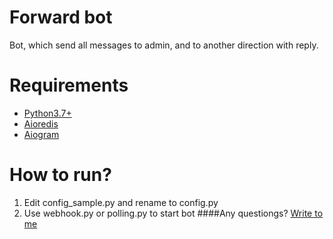 # Forward bot
Bot, which send all messages to admin, and to another direction with reply.
# Requirements
- [Python3.7+](https://www.python.org/downloads/)
- [Aioredis](https://github.com/aio-libs/aioredis)
- [Aiogram](https://github.com/aiogram/aiogram)
# How to run?
1. Edit config_sample.py and rename to config.py
2. Use webhook.py or polling.py to start bot
####Any questiongs?
[Write to me](t.me/RavenFaus)